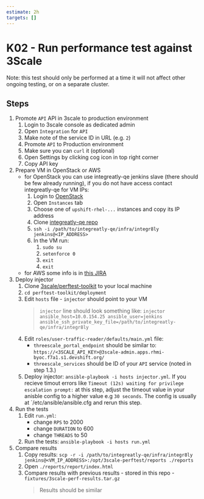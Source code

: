 ```yaml
---
estimate: 2h
targets: []
---
```


# K02 - Run performance test against 3Scale

Note: this test should only be performed at a time it will not affect other ongoing testing, or on a separate cluster.

## Steps

1. Promote `API` API in 3scale to production environment
   1. Login to 3scale console as dedicated admin
   2. Open `Integration` for `API`
   3. Make note of the service ID in URL (e.g. `2`)
   4. Promote `API` to Production environment
   5. Make sure you can `curl` it (optional)
   6. Open Settings by clicking cog icon in top right corner
   7. Copy API key
2. Prepare VM in OpenStack or AWS
   - for OpenStack you can use integreatly-qe jenkins slave (there should be few already running), if you do not have access contact integreatly-qe for VM IPs:
     1. Login to [OpenStack](https://rhos-d.infra.prod.upshift.rdu2.redhat.com/)
     2. Open `Instances` tab
     3. Choose one of `upshift-rhel-...` instances and copy its IP address
     4. Clone [integreatly-qe repo](https://gitlab.cee.redhat.com/integreatly-qe/integreatly-qe)
     5. `ssh -i /path/to/integreatly-qe/infra/integr8ly jenkins@<IP_ADDRESS>`
     6. In the VM run:
        1. `sudo su`
        2. `setenforce 0`
        3. `exit`
        4. `exit`
   - for AWS some info is in [this JIRA](https://issues.redhat.com/browse/INTLY-5037?focusedCommentId=13961287&page=com.atlassian.jira.plugin.system.issuetabpanels%3Acomment-tabpanel#comment-13961287)
3. Deploy injector
   1. Clone [3scale/perftest-toolkit](https://github.com/3scale/perftest-toolkit) to your local machine
   2. `cd perftest-toolkit/deployment`
   3. Edit `hosts` file - `injector` should point to your VM
      > `injector` line should look something like: `injector ansible_host=10.0.154.25 ansible_user=jenkins ansible_ssh_private_key_file=/path/to/integreatly-qe/infra/integr8ly`
   4. Edit `roles/user-traffic-reader/defaults/main.yml` file:
      - `threescale_portal_endpoint` should be similar to: `https://<3SCALE_API_KEY>@3scale-admin.apps.rhmi-byoc.f7a1.s1.devshift.org/`
      - `threescale_services` should be ID of your `API` service (noted in step 1.3.)
   5. Deploy injector: `ansible-playbook -i hosts injector.yml`. If you recieve timout errors like `Timeout (12s) waiting for privilege escalation prompt:` at this step, adjust the timeout value in your anisble config to a higher value e.g `30 seconds`. The config is usually at `/etc/ansible/ansible.cfg and rerun this step.
4. Run the tests
   1. Edit `run.yml`:
      - change `RPS` to 2000
      - change `DURATION` to 600
      - change `THREADS` to 50
   2. Run the tests: `ansible-playbook -i hosts run.yml`
5. Compare results
   1. Copy results: `scp -r -i /path/to/integreatly-qe/infra/integr8ly jenkins@<VM_IP_ADDRESS>:/opt/3scale-perftest/reports ./reports`
   2. Open `./reports/report/index.html`
   3. Compare results with previous results - stored in this repo - `fixtures/3scale-perf-results.tar.gz`
      > Results should be similar
